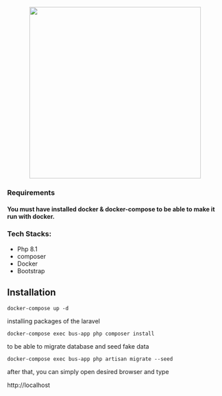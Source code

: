 <p align="center"><a href="https://laravel.com" target="_blank"><img src="https://raw.githubusercontent.com/laravel/art/master/logo-lockup/5%20SVG/2%20CMYK/1%20Full%20Color/laravel-logolockup-cmyk-red.svg" width="400"></a></p>

### Requirements 
#### You must have installed docker & docker-compose to be able to make it run with docker.  

### Tech Stacks:
- Php 8.1 
- composer
- Docker
- Bootstrap

## Installation

```shell
docker-compose up -d
```
installing packages of the laravel
```shell
docker-compose exec bus-app php composer install
```

to be able to migrate database and seed fake data
```shell
docker-compose exec bus-app php artisan migrate --seed
```
after that, you can simply open desired browser and type

http://localhost
